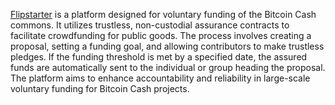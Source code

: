 [Flipstarter](https://flipstarter.cash/) is a platform designed for voluntary funding of the Bitcoin Cash commons. It utilizes trustless, non-custodial assurance contracts to facilitate crowdfunding for public goods. The process involves creating a proposal, setting a funding goal, and allowing contributors to make trustless pledges. If the funding threshold is met by a specified date, the assured funds are automatically sent to the individual or group heading the proposal. The platform aims to enhance accountability and reliability in large-scale voluntary funding for Bitcoin Cash projects.